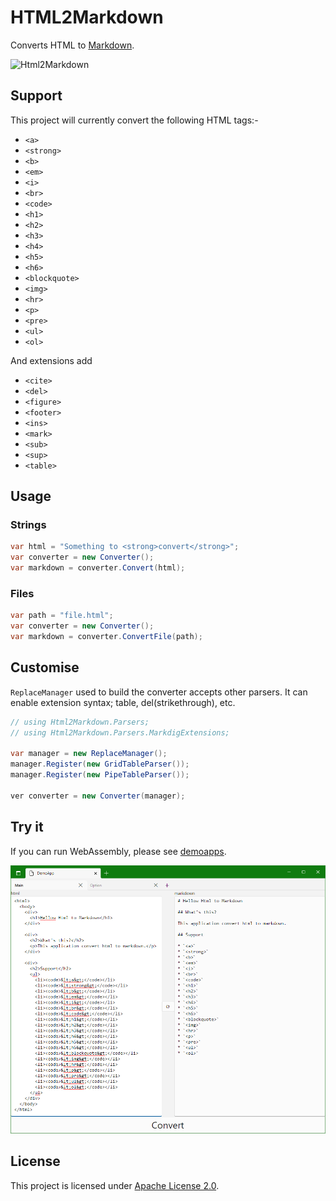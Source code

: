 # HTML2Markdown

Converts HTML to [Markdown](http://daringfireball.net/projects/markdown/syntax).

![Html2Markdown](https://cloud.githubusercontent.com/assets/1049999/11505182/0480ad76-9841-11e5-8a62-126d4b7c03be.png)


## Support

This project will currently convert the following HTML tags:-

- `<a>`
- `<strong>`
- `<b>`
- `<em>`
- `<i>`
- `<br>`
- `<code>`
- `<h1>`
- `<h2>`
- `<h3>`
- `<h4>`
- `<h5>`
- `<h6>`
- `<blockquote>`
- `<img>`
- `<hr>`
- `<p>`
- `<pre>`
- `<ul>`
- `<ol>`

And extensions add

- `<cite>`
- `<del>`
- `<figure>`
- `<footer>`
- `<ins>`
- `<mark>`
- `<sub>`
- `<sup>`
- `<table>`


## Usage

### Strings

```csharp
var html = "Something to <strong>convert</strong>";
var converter = new Converter();
var markdown = converter.Convert(html);
```

### Files

```csharp
var path = "file.html";
var converter = new Converter();
var markdown = converter.ConvertFile(path);
```

## Customise

`ReplaceManager` used to build the converter accepts other parsers.
It can enable extension syntax; table, del(strikethrough), etc.

```cs
// using Html2Markdown.Parsers;
// using Html2Markdown.Parsers.MarkdigExtensions;

var manager = new ReplaceManager();
manager.Register(new GridTableParser());
manager.Register(new PipeTableParser());

ver converter = new Converter(manager);
```

## Try it

If you can run WebAssembly, please see [demoapps](docs/demo/index.html).

![screenshot](docs/demo_shot.png)

## License

This project is licensed under [Apache License 2.0](http://www.apache.org/licenses/LICENSE-2.0).